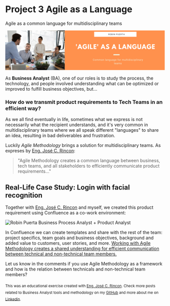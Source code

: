 # Project 3 Agile as a Language
Agile as a common language for multidisciplinary teams

<img src="https://github.com/robspuerta/Project-3-Agile-as-a-Language/blob/main/Agile%20as%20a%20Language%20Github%20Banner.png" alt="Robin Puerta Business Process Analyst + Product Analyst">

As **Business Analyst** (BA), one of our roles is to study the process, the technology, and people involved understanding what can be optimized or improved to fulfill business objectives, but...

### How do we transmit product requirements to Tech Teams in an efficient way?

As we all find eventually in life, sometimes what we express is not necessarily what the recipient understands, and it's very common in multidisciplinary teams where we all speak different "languages" to share an idea, resulting in bad deliverables and frustration.

Luckily *Agile Methodology* brings a solution for multidisciplinary teams. As expreses by [Eng. José C. Rincon](https://www.linkedin.com/in/josecarlosrincon/): 

> "Agile Methodology creates a common language between business, tech teams, and all stakeholders to efficiently communicate product requirements..."

## Real-Life Case Study: Login with facial recognition
Together with [Eng. José C. Rincon](https://www.linkedin.com/in/josecarlosrincon/) and myself, we created this product requirement using Confluence as a co-work environment:

<img src="https://github.com/robspuerta/Project3_Agile_as_a_Language/blob/main/Agile%20Requirements%20Robin%20Puerta.JPG" alt="Robin Puerta Business Process Analyst + Product Analyst">


In Confluence we can create templates and share with the rest of the team: project specifics, team goals and business objectives, background and added value to customers, user stories, and more. <ins>Working with Agile Methodology creates a shared understanding for efficient communication between technical and non-technical team members.</ins>

Let us know in the comments if you use Agile Methodology as a framework and how is the relation between technicals and non-technical team members?

<sub>This was an educational exercise created with [Eng. José C. Rincon](https://www.linkedin.com/in/josecarlosrincon/). Check more posts related to Business Analyst tools and methodology on my [GitHub](https://github.com/robspuerta) and more about me on [Linkedin](https://www.linkedin.com/in/robin-puerta/).</sub>

